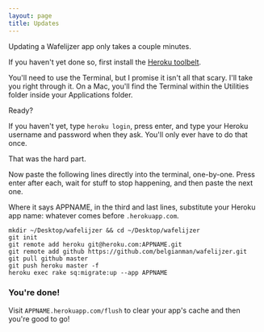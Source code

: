 ```yaml
---
layout: page
title: Updates
---
```


<p class="lead">
Updating a Wafelijzer app only takes a couple minutes.
</p>

If you haven't yet done so, first install the [Heroku toolbelt](https://toolbelt.heroku.com/).

You'll need to use the Terminal, but I promise it isn't all that scary. I'll take you right through it. On a Mac, you'll find the Terminal within the Utilities folder inside your Applications folder.

Ready?

If you haven't yet, type `heroku login`, press enter, and type your Heroku username and password when they ask. You'll only ever have to do that once.

That was the hard part.

Now paste the following lines directly into the terminal, one-by-one. Press enter after each, wait for stuff to stop happening, and then paste the next one.

Where it says APPNAME, in the third and last lines, substitute your Heroku app name: whatever comes before `.herokuapp.com`.

    mkdir ~/Desktop/wafelijzer && cd ~/Desktop/wafelijzer
    git init
    git remote add heroku git@heroku.com:APPNAME.git
    git remote add github https://github.com/belgianman/wafelijzer.git
    git pull github master
    git push heroku master -f
    heroku exec rake sq:migrate:up --app APPNAME


### You're done!

Visit `APPNAME.herokuapp.com/flush` to clear your app's cache and then you're good to go!
